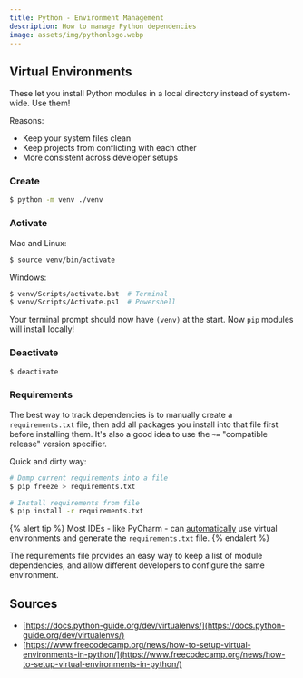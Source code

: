 ```yaml
---
title: Python - Environment Management
description: How to manage Python dependencies
image: assets/img/pythonlogo.webp
---
```


## Virtual Environments

These let you install Python modules in a local directory instead of system-wide. Use them!

Reasons:
- Keep your system files clean
- Keep projects from conflicting with each other
- More consistent across developer setups

### Create

```bash
$ python -m venv ./venv
```

### Activate

Mac and Linux:
```bash
$ source venv/bin/activate
```

Windows:
```bash
$ venv/Scripts/activate.bat  # Terminal
$ venv/Scripts/Activate.ps1  # Powershell
```

Your terminal prompt should now have `(venv)` at the start. Now `pip` modules will install locally!

### Deactivate

```bash
$ deactivate
```

### Requirements

The best way to track dependencies is to manually create a `requirements.txt` file, then add all packages you install into that file first before installing them. It's also a good idea to use the `~=` "compatible release" version specifier.

Quick and dirty way:
```bash
# Dump current requirements into a file
$ pip freeze > requirements.txt

# Install requirements from file
$ pip install -r requirements.txt
```

{% alert tip %}
Most IDEs - like PyCharm - can [automatically](https://www.jetbrains.com/help/pycharm/managing-dependencies.html) use virtual environments and generate the `requirements.txt` file.
{% endalert %}

The requirements file provides an easy way to keep a list of module dependencies, and allow different developers to configure the same environment.

## Sources

- [https://docs.python-guide.org/dev/virtualenvs/](https://docs.python-guide.org/dev/virtualenvs/)
- [https://www.freecodecamp.org/news/how-to-setup-virtual-environments-in-python/](https://www.freecodecamp.org/news/how-to-setup-virtual-environments-in-python/)
